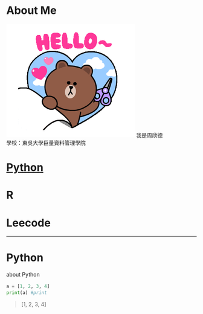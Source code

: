 # About Me
<img src='tenor.gif'>
我是周欣德</br>
學校：東吳大學巨量資料管理學院


# [Python](#Python)  
# R
# Leecode 
----------
# **Python**
about Python
```python
a = [1, 2, 3, 4]
print(a) #print
```
> [1, 2, 3, 4]
